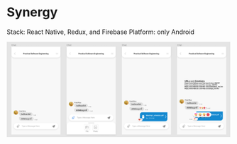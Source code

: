 # Synergy

Stack: React Native, Redux, and Firebase
Platform: only Android

![Image](https://github.com/gapgag55/Synergy/blob/master/resources/screen.png?raw=true)
